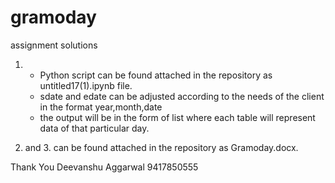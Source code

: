 # gramoday
assignment solutions


1. - Python script can be found attached in the repository as untitled17(1).ipynb file.
   - sdate and edate can be adjusted according to the needs of the client in the format year,month,date
   - the output will be in the form of list where each table will represent data of that particular day.
   
2. and 3. can be found attached in the repository as Gramoday.docx.

Thank You
Deevanshu Aggarwal
9417850555
